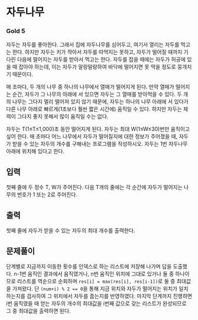 # 자두나무

### Gold 5

자두는 자두를 좋아한다. 그래서 집에 자두나무를 심어두고, 여기서 열리는 자두를 먹고는 한다. 하지만 자두는 키가 작아서 자두를 따먹지는 못하고, 자두가 떨어질 때까지 기다린 다음에 떨어지는 자두를 받아서 먹고는 한다. 자두를 잡을 때에는 자두가 허공에 있을 때 잡아야 하는데, 이는 자두가 말랑말랑하여 바닥에 떨어지면 못 먹을 정도로 뭉개지기 때문이다.

매 초마다, 두 개의 나무 중 하나의 나무에서 열매가 떨어지게 된다. 만약 열매가 떨어지는 순간, 자두가 그 나무의 아래에 서 있으면 자두는 그 열매를 받아먹을 수 있다. 두 개의 나무는 그다지 멀리 떨어져 있지 않기 때문에, 자두는 하나의 나무 아래에 서 있다가 다른 나무 아래로 빠르게(1초보다 훨씬 짧은 시간에) 움직일 수 있다. 하지만 자두는 체력이 그다지 좋지 못해서 많이 움직일 수는 없다.

자두는 T(1≤T≤1,000)초 동안 떨어지게 된다. 자두는 최대 W(1≤W≤30)번만 움직이고 싶어 한다. 매 초마다 어느 나무에서 자두가 떨어질지에 대한 정보가 주어졌을 때, 자두가 받을 수 있는 자두의 개수를 구해내는 프로그램을 작성하시오. 자두는 1번 자두나무 아래에 위치해 있다고 한다.

## 입력
첫째 줄에 두 정수 T, W가 주어진다. 다음 T개의 줄에는 각 순간에 자두가 떨어지는 나무의 번호가 1 또는 2로 주어진다.

## 출력
첫째 줄에 자두가 받을 수 있는 자두의 최대 개수를 출력한다.

## 문제풀이
단계별로 지금까지 이동한 횟수를 인덱스로 하는 리스트에 저장해 나가며 답을 도출했다. n-1번 움직인 결과에서 움직였거나, n번 움직인 위치에 그대로 있거나 둘 중 하나이므로 리스트를 역순으로 순회하며 `res[i] = max(res[i], res[i-1])`로 둘 중 최대값을 가져왔다. 단 `(num+i) % 2 == 0`을 통해 지금 위치와 자두가 떨어지는 위치가 일치하는지를 검사하여 그 위치에서 자두를 줍는지를 반영하였다. 마지막 단계까지 진행하면 i번 움직였을 때 얻는 자두의 개수의 최대값을 i번째 값으로 갖는 리스트가 완성되므로 그 중 최대값을 출력하면 된다.